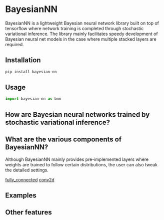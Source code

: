 # BayesianNN
BayesianNN is a lightweight Bayesian neural network library built on top of tensorflow where network training is completed through stochastic variational inference. The library mainly facilitates speedy development of Bayesian neural net models in the case where multiple stacked layers are required.

## Installation
```bash
pip install bayesian-nn
```

## Usage
```python
import bayesian-nn as bnn
```

## How are Bayesian neural networks trained by stochastic variational inference?


## What are the various components of BayesianNN?
Although BayesianNN mainly provides pre-implemented layers where weights are trained to follow certain distributions, the user can also tweak the detailed settings. 

[fully\_connected]()
[conv2d]()

## Examples

## Other features
